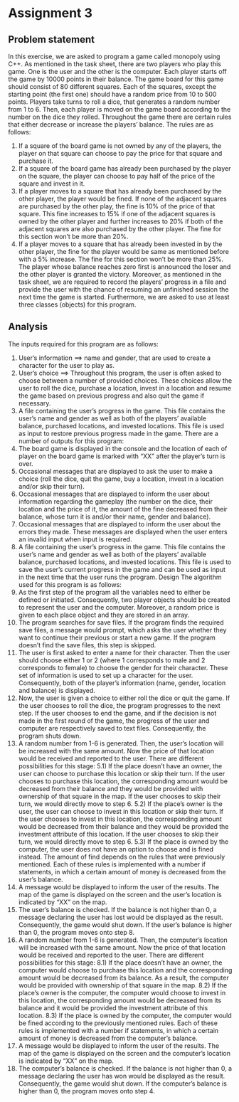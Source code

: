 # Assignment 3
## Problem statement
In this exercise, we are asked to program a game called monopoly using C++. As mentioned in the task sheet, there are two players who play this game. One is the user and the other is the computer. Each player starts off the game by 10000 points in their balance.
The game board for this game should consist of 80 different squares. Each of the squares, except the starting point (the first one) should have a random price from 10 to 500 points. Players take turns to roll a dice, that generates a random number from 1 to 6. Then, each player is moved on the game board according to the number on the dice they rolled.
Throughout the game there are certain rules that either decrease or increase the players’ balance. The rules are as follows:
1) If a square of the board game is not owned by any of the players, the player on that square can choose to pay the price for that square and purchase it.
2) If a square of the board game has already been purchased by the player on the square, the player can choose to pay half of the price of the square and invest in it.
3) If a player moves to a square that has already been purchased by the other player, the player would be fined. If none of the adjacent squares are purchased by the other play, the fine is 10% of the price of that square. This fine increases to 15% if one of the adjacent squares is owned by the other player and further increases to 20% if both of the adjacent squares are also purchased by the other player. The fine for this section won’t be more than 20%.
4) If a player moves to a square that has already been invested in by the other player, the fine for the player would be same as mentioned before with a 5% increase. The fine for this section won’t be more than 25%.
The player whose balance reaches zero first is announced the loser and the other player is granted the victory. Moreover, as mentioned in the task sheet, we are required to record the players’ progress in a file and provide the user with the chance of resuming an unfinished session the next time the game is started. Furthermore, we are asked to use at least three classes (objects) for this program.

## Analysis
The inputs required for this program are as follows:
1) User’s information ==> name and gender, that are used to create a character for the user to play as.
2) User’s choice ==> Throughout this program, the user is often asked to choose between a number of provided choices. These choices allow the user to roll the dice, purchase a location, invest in a location and resume the game based on previous progress and also quit the game if necessary.
3) A file containing the user’s progress in the game. This file contains the user’s name and gender as well as both of the players’ available balance, purchased locations, and invested locations. This file is used as input to restore previous progress made in the game.
There are a number of outputs for this program:
1) The board game is displayed in the console and the location of each of player on the board game is marked with “XX” after the player’s turn is over.
2) Occasional messages that are displayed to ask the user to make a choice (roll the dice, quit the game, buy a location, invest in a location and/or skip their turn).
3) Occasional messages that are displayed to inform the user about information regarding the gameplay (the number on the dice, their location and the price of it, the amount of the fine decreased from their balance, whose turn it is and/or their name, gender and balance).
4) Occasional messages that are displayed to inform the user about the errors they made. These messages are displayed when the user enters an invalid input when input is required.
5) A file containing the user’s progress in the game. This file contains the user’s name and gender as well as both of the players’ available balance, purchased locations, and invested locations. This file is used to save the user’s current progress in the game and can be used as input in the next time that the user runs the program.
Design
The algorithm used for this program is as follows:
1) As the first step of the program all the variables need to either be defined or initiated. Consequently, two player objects should be created to represent the user and the computer. Moreover, a random price is given to each place object and they are stored in an array.
2) The program searches for save files. If the program finds the required save files, a message would prompt, which asks the user whether they want to continue their previous or start a new game. If the program doesn’t find the save files, this step is skipped.
3) The user is first asked to enter a name for their character. Then the user should choose either 1 or 2 (where 1 corresponds to male and 2 corresponds to female) to choose the gender for their character. These set of information is used to set up a character for the user. Consequently, both of the player’s information (name, gender, location and balance) is displayed.
4) Now, the user is given a choice to either roll the dice or quit the game. If the user chooses to roll the dice, the program progresses to the next step.
If the user chooses to end the game, and if the decision is not made in the first round of the game, the progress of the user and computer are respectively saved to text files. Consequently, the program shuts down.
5) A random number from 1-6 is generated. Then, the user’s location will be increased with the same amount. Now the price of that location would be received and reported to the user. There are different possibilities for this stage:
5.1) If the place doesn’t have an owner, the user can choose to purchase this location or skip their turn. If the user chooses to purchase this location, the corresponding amount would be decreased from their balance and they would be
provided with ownership of that square in the map. If the user chooses to skip their turn, we would directly move to step 6.
5.2) If the place’s owner is the user, the user can choose to invest in this location or skip their turn. If the user chooses to invest in this location, the corresponding amount would be decreased from their balance and they would be provided the investment attribute of this location. If the user chooses to skip their turn, we would directly move to step 6.
5.3) If the place is owned by the computer, the user does not have an option to choose and is fined instead. The amount of find depends on the rules that were previously mentioned. Each of these rules is implemented with a number if statements, in which a certain amount of money is decreased from the user’s balance.
6) A message would be displayed to inform the user of the results. The map of the game is displayed on the screen and the user’s location is indicated by “XX” on the map.
7) The user’s balance is checked. If the balance is not higher than 0, a message declaring the user has lost would be displayed as the result. Consequently, the game would shut down. If the user’s balance is higher than 0, the program moves onto step 8.
8) A random number from 1-6 is generated. Then, the computer’s location will be increased with the same amount. Now the price of that location would be received and reported to the user. There are different possibilities for this stage:
8.1) If the place doesn’t have an owner, the computer would choose to purchase this location and the corresponding amount would be decreased from its balance. As a result, the computer would be provided with ownership of that square in the map.
8.2) If the place’s owner is the computer, the computer would choose to invest in this location, the corresponding amount would be decreased from its balance and it would be provided the investment attribute of this location.
8.3) If the place is owned by the computer, the computer would be fined according to the previously mentioned rules. Each of these rules is implemented with a number if statements, in which a certain amount of money is decreased from the computer’s balance.
9) A message would be displayed to inform the user of the results. The map of the game is displayed on the screen and the computer’s location is indicated by “XX” on the map.
10) The computer’s balance is checked. If the balance is not higher than 0, a message declaring the user has won would be displayed as the result. Consequently, the game would shut down. If the computer’s balance is higher than 0, the program moves onto step 4.